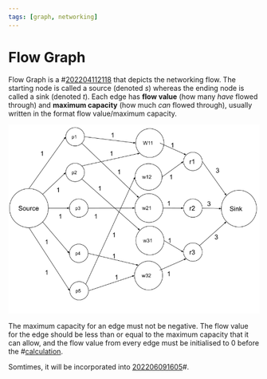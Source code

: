 ```yaml
---
tags: [graph, networking]
---
```


# Flow Graph

Flow Graph is a #[202204112118](202204112118.md) that depicts the networking flow. The starting
node is called a source (denoted $s$) whereas the ending node is called a sink
(denoted $t$). Each edge has **flow value** (how many *have* flowed through) and
**maximum capacity** (how much *can* flowed through), usually written in the
format flow value/maximum capacity.

![flow-graph](pic/flow-graph.png)

The maximum capacity for an edge must not be negative. The flow value for the
edge should be less than or equal to the maximum capacity that it can allow, and
the flow value from every edge must be initialised to 0 before the
#[calculation](202206091105.md).

Somtimes, it will be incorporated into [202206091605](202206091605.md)#.

